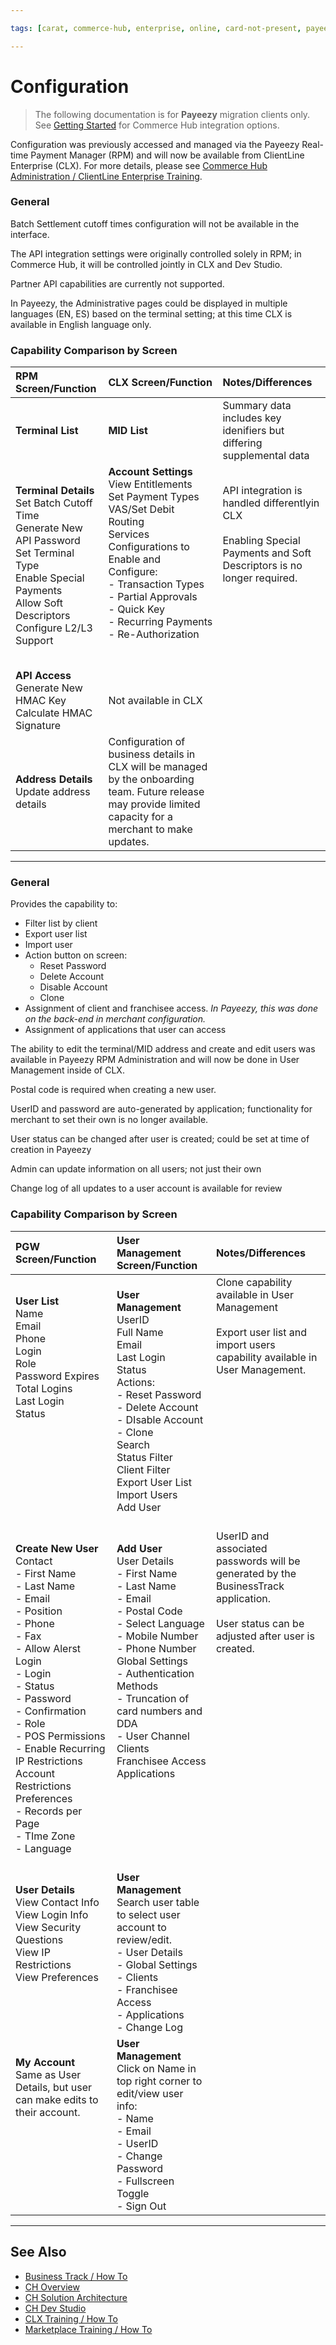 ```yaml
---

tags: [carat, commerce-hub, enterprise, online, card-not-present, payeezy]

---
```


# Configuration

<!-- theme: danger -->
>  The following documentation is for **Payeezy** migration clients only. See [Getting Started](?path=docs/Getting-Started/Getting-Started-General.md) for Commerce Hub integration options.

Configuration was previously accessed and managed via the Payeezy Real-time Payment Manager (RPM) and will now be available from ClientLine Enterprise (CLX).  For more details, please see [Commerce Hub Administration / ClientLine Enterprise Training](https://fiserv.cloudguides.com/en-us/guides/ClientLine%20Enterprise%20from%20Fiserv).

<!--type: tab
titles: Terminal Configuration, User Management
-->

### General

Batch Settlement cutoff times configuration will not be available in the interface. 
 
The API integration settings were originally controlled solely in RPM; in Commerce Hub, it will be controlled jointly in CLX and Dev Studio.

Partner API capabilities are currently not supported.

In Payeezy, the Administrative pages could be displayed in multiple languages (EN, ES) based on the terminal setting; at this time CLX is available in English language only.

### Capability Comparison by Screen
 
| RPM Screen/Function | CLX Screen/Function | Notes/Differences|
| :----------------- | :------------- |:----------------|
| **Terminal List** | **MID List** | Summary data includes key idenifiers but differing supplemental data |
|**Terminal Details**<br> Set Batch Cutoff Time<br> Generate New API Password<br> Set Terminal Type<br> Enable Special Payments<br> Allow Soft Descriptors<br> Configure L2/L3 Support  | **Account Settings**<br> View Entitlements<br> Set Payment Types<br> VAS/Set Debit Routing<br> Services Configurations to Enable and Configure:<br>  - Transaction Types<br>  - Partial Approvals<br> - Quick Key<br> - Recurring Payments<br> - Re-Authorization <br> <br> <br>| API integration is handled differentlyin CLX <br> <br> Enabling Special Payments and Soft Descriptors is no longer required. <br> <br>  <br> <br>  <br> <br> 
|**API Access**<br> Generate New HMAC Key<br> Calculate HMAC Signature  | Not available in CLX | |
|**Address Details**<br> Update address details | Configuration of business details in CLX will be managed by the onboarding team.  Future release may provide limited capacity for a merchant to make updates.  | 

<!--
type: tab
-->

---

### General

Provides the capability to: 
- Filter list by client
- Export user list
- Import user
- Action button on screen:
   - Reset Password
   - Delete Account
   - Disable Account
   - Clone
- Assignment of client and franchisee access.  _In Payeezy, this was done on the back-end in merchant configuration._
- Assignment of applications that user can access

The ability to edit the terminal/MID address and create and edit users was available in Payeezy RPM Administration and will now be done in User Management inside of CLX.

Postal code is required when creating a new user.

UserID and password are auto-generated by application; functionality for merchant to set their own is no longer available.

User status can be changed after user is created; could be set at time of creation in Payeezy

Admin can update information on all users; not just their own

Change log of all updates to a user account is available for review

###  Capability Comparison by Screen
   
| PGW Screen/Function | User Management Screen/Function | Notes/Differences|
| :---------------- | :------------- |:----------------|  
|**User List**<br> Name<br> Email<br> Phone<br> Login<br> Role<br> Password Expires<br>  Total Logins<br>  Last Login<br>  Status <br>  <br>  <br>  <br> <br> <br> <br> <br>| **User Management**<br> UserID<br> Full Name<br> Email<br> Last Login<br>  Status<br>  Actions:<br> - Reset Password<br> - Delete Account<br> - DIsable Account<br> - Clone<br> Search<br> Status Filter<br> Client Filter<br> Export User List<br> Import Users<br> Add User<br> | Clone capability available in User Management<br> <br> Export user list and import users capability available in User Management.  <br>  <br>  <br>  <br> <br> <br> <br> <br> <br> <br> <br> <br> <br>|
|**Create New User**<br> Contact<br> - First Name<br> - Last Name<br> - Email<br> - Position<br> - Phone<br>  - Fax<br>  - Allow Alerst<br>  Login<br> - Login<br> - Status<br> - Password<br> - Confirmation<br> - Role<br>  - POS Permissions<br>  - Enable Recurring<br> IP Restrictions<br> Account Restrictions<br> Preferences <br> - Records per Page<br> - TIme Zone<br> - Language | **Add User**<br> User Details<br> - First Name <br> - Last Name <br> - Email <br>  - Postal Code<br>  - Select Language<br> - Mobile Number<br> - Phone Number<br> Global Settings<br> - Authentication Methods<br> - Truncation of card numbers and DDA<br> - User Channel<br> Clients<br> Franchisee Access<br>Applications <br> <br> <br> <br> <br> <br> <br>| UserID and associated passwords will be generated by the BusinessTrack application. <br> <br> User status can be adjusted after user is created.<br><br> <br> <br> <br> <br> <br> <br> <br> <br> <br> <br> <br> <br> <br> <br> <br> <br>|
|**User Details**<br> View Contact Info<br> View Login Info<br> View Security Questions<br> View IP Restrictions<br> View Preferences   <br> <br> <br> <br>| **User Management**<br> Search user table to select user account to review/edit.<br> - User Details<br> - Global Settings<br> - Clients<br> - Franchisee Access<br> - Applications<br> - Change Log | |
|**My Account**<br> Same as User Details, but user can make edits to their account. <br> <br> <br> <br> <br> <br> <br> | **User Management**<br> Click on Name in top right corner to edit/view user info: <br> - Name <br> - Email <br>  - UserID<br>  - Change Password<br> - Fullscreen Toggle<br> - Sign Out | |

---

<!-- type: tab-end -->

## See Also

- [Business Track / How To](?path=docs/Resources/API-Documents/Payments_VAS/Verification.md)
- [CH Overview](?path=docs/Resources/API-Documents/Payments_VAS/Verification.md)
- [CH Solution Architecture](?path=docs/Resources/API-Documents/Payments_VAS/Verification.md)
- [CH Dev Studio](?path=docs/Resources/API-Documents/Payments_VAS/Verification.md)
- [CLX Training / How To](?path=docs/Resources/API-Documents/Payments_VAS/Verification.md)
- [Marketplace Training / How To](?path=docs/Resources/API-Documents/Payments_VAS/Verification.md)

